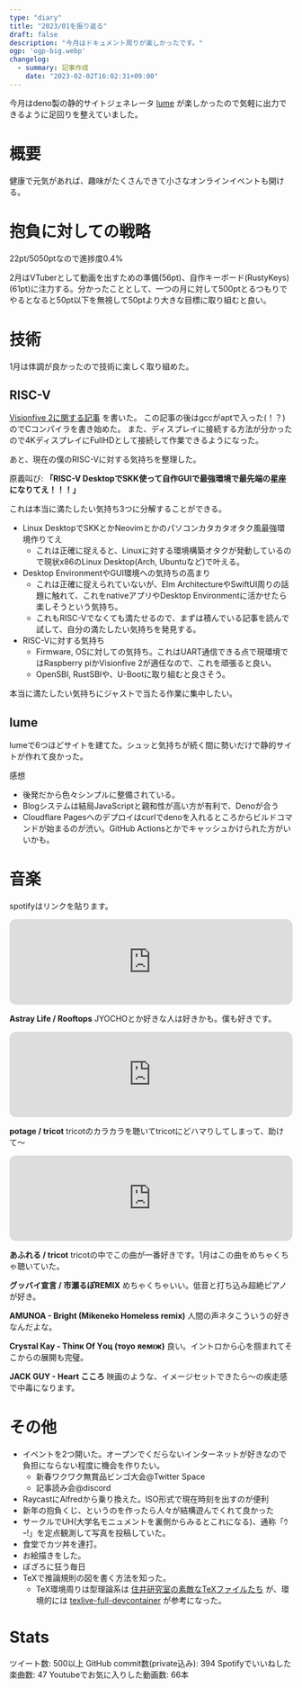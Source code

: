 ```yaml
---
type: "diary"
title: "2023/01を振り返る"
draft: false
description: "今月はドキュメント周りが楽しかったです。"
ogp: 'ogp-big.webp'
changelog:
  - summary: 記事作成
    date: "2023-02-02T16:02:31+09:00"
---
```


<!-- titleは自動で入る -->
今月はdeno製の静的サイトジェネレータ [lume](https://lume.land/) が楽しかったので気軽に出力できるように足回りを整えていました。

# 概要

健康で元気があれば、趣味がたくさんできて小さなオンラインイベントも開ける。

# 抱負に対しての戦略

22pt/5050ptなので進捗度0.4%

2月はVTuberとして動画を出すための準備(56pt)、自作キーボード(RustyKeys)(61pt)に注力する。分かったこととして、一つの月に対して500ptとるつもりでやるとなると50pt以下を無視して50ptより大きな目標に取り組むと良い。

# 技術

1月は体調が良かったので技術に楽しく取り組めた。

## RISC-V

[Visionfive 2に関する記事](https://zenn.dev/uta8a/articles/87262048da5327) を書いた。
この記事の後はgccがaptで入った(！？)のでCコンパイラを書き始めた。
また、ディスプレイに接続する方法が分かったので4KディスプレイにFullHDとして接続して作業できるようになった。

あと、現在の僕のRISC-Vに対する気持ちを整理した。

原義叫び: **「RISC-V DesktopでSKK使って自作GUIで最強環境で最先端の星座になりてえ！！！」**

これは本当に満たしたい気持ち3つに分解することができる。

- Linux DesktopでSKKとかNeovimとかのパソコンカタカタオタク風最強環境作りてえ
  - これは正確に捉えると、Linuxに対する環境構築オタクが発動しているので現状x86のLinux Desktop(Arch, Ubuntuなど)で叶える。
- Desktop EnvironmentやGUI環境への気持ちの高まり
  - これは正確に捉えられていないが、Elm ArchitectureやSwiftUI周りの話題に触れて、これをnativeアプリやDesktop Environmentに活かせたら楽しそうという気持ち。
  - これもRISC-Vでなくても満たせるので、まずは積んでいる記事を読んで試して、自分の満たしたい気持ちを発見する。
- RISC-Vに対する気持ち
  - Firmware, OSに対しての気持ち。これはUART通信できる点で現環境ではRaspberry piかVisionfive 2が適任なので、これを頑張ると良い。
  - OpenSBI, RustSBIや、U-Bootに取り組むと良さそう。

本当に満たしたい気持ちにジャストで当たる作業に集中したい。

## lume

lumeで6つほどサイトを建てた。シュッと気持ちが続く間に勢いだけで静的サイトが作れて良かった。

感想

- 後発だから色々シンプルに整備されている。
- Blogシステムは結局JavaScriptと親和性が高い方が有利で、Denoが合う
- Cloudflare Pagesへのデプロイはcurlでdenoを入れるところからビルドコマンドが始まるのが渋い。GitHub Actionsとかでキャッシュかけられた方がいいかも。

# 音楽

spotifyはリンクを貼ります。

<iframe style="border-radius:12px" src="https://open.spotify.com/embed/track/6cSCJQcTMWpFPfBZg1gl3h?utm_source=generator" width="100%" height="152" frameBorder="0" allowfullscreen="" allow="autoplay; clipboard-write; encrypted-media; fullscreen; picture-in-picture" loading="lazy"></iframe>

**Astray Life / Rooftops**
JYOCHOとか好きな人は好きかも。僕も好きです。

<iframe style="border-radius:12px" src="https://open.spotify.com/embed/track/3Maaef6FsP0s65ZlyKIL9L?utm_source=generator" width="100%" height="152" frameBorder="0" allowfullscreen="" allow="autoplay; clipboard-write; encrypted-media; fullscreen; picture-in-picture" loading="lazy"></iframe>

**potage / tricot**
tricotのカラカラを聴いてtricotにどハマりしてしまって、助けて〜

<iframe style="border-radius:12px" src="https://open.spotify.com/embed/track/1DKv7Hq1hGJab5phHG3MKq?utm_source=generator" width="100%" height="152" frameBorder="0" allowfullscreen="" allow="autoplay; clipboard-write; encrypted-media; fullscreen; picture-in-picture" loading="lazy"></iframe>

**あふれる / tricot**
tricotの中でこの曲が一番好きです。1月はこの曲をめちゃくちゃ聴いていた。

**グッバイ宣言 / 市瀬るぽREMIX**
めちゃくちゃいい。低音と打ち込み超絶ピアノが好き。

**AMUNOA - Bright (Mikeneko Homeless remix)**
人間の声ネタこういうの好きなんだよな。

**Сrуsтаl Кау - Тhiпк Оf Yоц (тоуо яемıж)**
良い。イントロから心を掴まれてそこからの展開も完璧。

**JACK GUY - Heart こころ**
映画のような、イメージセットできたら〜の疾走感で中毒になります。

# その他

- イベントを2つ開いた。オープンでくだらないインターネットが好きなので負担にならない程度に機会を作りたい。
  - 新春ワクワク無賞品ビンゴ大会@Twitter Space
  - 記事読み会@discord
- RaycastにAlfredから乗り換えた。ISO形式で現在時刻を出すのが便利
- 新年の抱負くじ、というのを作ったら人々が結構遊んでくれて良かった
- サークルでUH(大学名モニュメントを裏側からみるとこれになる)、通称「ｳｰ!」を定点観測して写真を投稿していた。
- 食堂でカツ丼を連打。
- お絵描きをした。
- ぼざろに狂う毎日
- TeXで推論規則の図を書く方法を知った。
  - TeX環境周りは型理論系は [住井研究室の素敵なTeXファイルたち](https://github.com/fetburner/sumiilab-tex) が、環境的には [texlive-full-devcontainer](https://github.com/tbistr/texlive-full-devcontainer) が参考になった。

# Stats

ツイート数: 500以上
GitHub commit数(private込み): 394
Spotifyでいいねした楽曲数: 47
Youtubeでお気に入りした動画数: 66本

